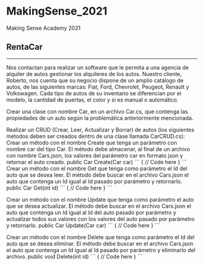 # MakingSense_2021
Making Sense Academy 2021

## RentaCar
***
Nos contactan para realizar un software que le permita a una agencia de alquiler de autos gestionar los alquileres de los autos. Nuestro cliente, Roberto, nos cuenta que su negocio dispone de un amplio catálogo de autos, de las siguientes marcas: Fiat, Ford, Chevrolet, Peugeot, Renault y Volkswagen. Cada tipo de autos de su inventario se diferencian por el modelo, la cantidad de puertas, el color y si es manual o automático.

Crear una clase con nombre Car, en un archivo Car.cs, que contenga las propiedades de un auto según la problemática anteriormente mencionada.

Realizar un CRUD (Crear, Leer, Actualizar y Borrar) de autos (los siguientes métodos deben ser creados dentro de una clase llamada CarCRUD.cs):
Crear un método con el nombre Create que tenga un parámetro con nombre car del tipo Car. El método debe almacenar, al final de un archivo con nombre Cars.json, los valores del parámetro car en formato json y retornar el auto creado.
public Car Create(Car car)
´´´
{
   // Code here
}
´´´
Crear un método con el nombre Get que tenga como parámetro el Id del auto que se desea leer. El método debe buscar en el archivo Cars.json el auto que contenga un Id igual al Id pasado por parámetro y retornarlo.
public Car Get(int id) 
´´´
{
 // Code here
}
´´´

Crear un método con el nombre Update que tenga como parámetro el auto que se desea actualizar. El método debe buscar en el archivo Cars.json el auto que contenga un Id igual al Id del auto pasado por parámetro y actualizar todos sus valores con los valores del auto pasado por parámetro y retornarlo.
public Car Update(Car car)
´´´
{
   // Code here
}
´´´

Crear un método con el nombre Delete que tenga como parámetro el Id del auto que se desea eliminar. El método debe buscar en el archivo Cars.json el auto que contenga un Id igual al Id pasado por parámetro y eliminarlo del archivo.
public void Delete(int id)
´´´
{
  // Code here
}
´´´

